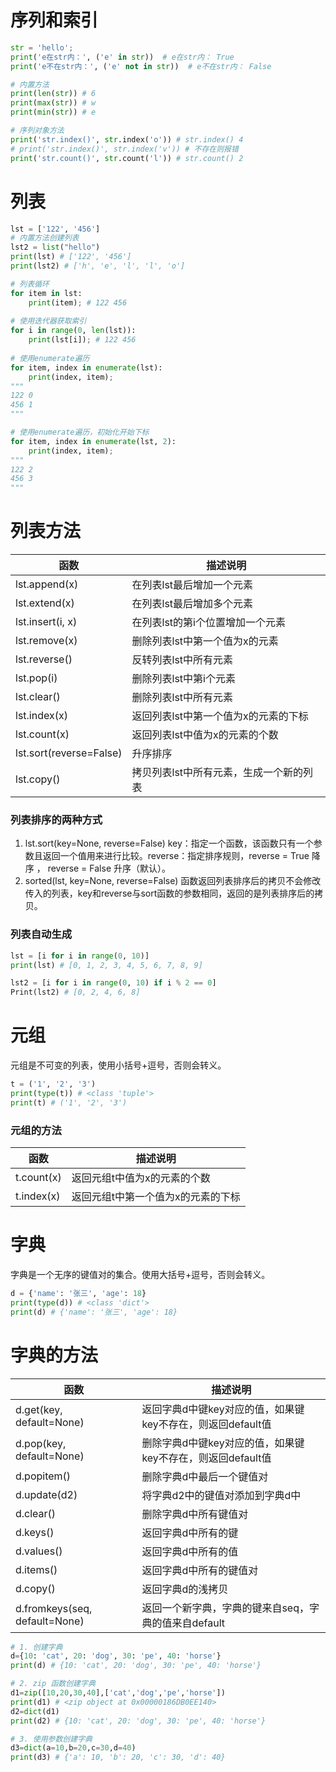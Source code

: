 
# 序列和索引
```python
str = 'hello';
print('e在str内：', ('e' in str))  # e在str内： True
print('e不在str内：', ('e' not in str))  # e不在str内： False

# 内置方法
print(len(str)) # 6
print(max(str)) # w
print(min(str)) # e

# 序列对象方法
print('str.index()', str.index('o')) # str.index() 4
# print('str.index()', str.index('v')) # 不存在则报错
print('str.count()', str.count('l')) # str.count() 2
```
# 列表
```python
lst = ['122', '456']
# 内置方法创建列表
lst2 = list("hello")
print(lst) # ['122', '456']
print(lst2) # ['h', 'e', 'l', 'l', 'o']

# 列表循环
for item in lst:
    print(item); # 122 456
    
# 使用迭代器获取索引  
for i in range(0, len(lst)):
    print(lst[i]); # 122 456
    
# 使用enumerate遍历
for item, index in enumerate(lst):
    print(index, item);
"""
122 0
456 1
"""

# 使用enumerate遍历，初始化开始下标
for item, index in enumerate(lst, 2):
    print(index, item);
"""
122 2
456 3
"""
```

# 列表方法
| 函数 | 描述说明 |
| --- | --- |
| lst.append(x) | 在列表lst最后增加一个元素 |
| lst.extend(x) | 在列表lst最后增加多个元素 |
| lst.insert(i, x) | 在列表lst的第i个位置增加一个元素 |
| lst.remove(x) | 删除列表lst中第一个值为x的元素 |
| lst.reverse() | 反转列表lst中所有元素 |
| lst.pop(i) | 删除列表lst中第i个元素 |
| lst.clear() | 删除列表lst中所有元素 |
| lst.index(x) | 返回列表lst中第一个值为x的元素的下标 |
| lst.count(x) | 返回列表lst中值为x的元素的个数 |
| lst.sort(reverse=False) | 升序排序 |
| lst.copy() | 拷贝列表lst中所有元素，生成一个新的列表 |

### 列表排序的两种方式
1. lst.sort(key=None, reverse=False) key：指定一个函数，该函数只有一个参数且返回一个值用来进行比较。reverse：指定排序规则，reverse = True 降序 ， reverse = False 升序（默认）。
2. sorted(lst, key=None, reverse=False) 函数返回列表排序后的拷贝不会修改传入的列表，key和reverse与sort函数的参数相同，返回的是列表排序后的拷贝。

### 列表自动生成
```python
lst = [i for i in range(0, 10)]
print(lst) # [0, 1, 2, 3, 4, 5, 6, 7, 8, 9]

lst2 = [i for i in range(0, 10) if i % 2 == 0]
Print(lst2) # [0, 2, 4, 6, 8]
```

# 元组
元组是不可变的列表，使用小括号+逗号，否则会转义。
```python
t = ('1', '2', '3')
print(type(t)) # <class 'tuple'>
print(t) # ('1', '2', '3')
```

### 元组的方法
| 函数 | 描述说明 |
| --- | --- |
| t.count(x) | 返回元组t中值为x的元素的个数 |
| t.index(x) | 返回元组t中第一个值为x的元素的下标 |

# 字典
字典是一个无序的键值对的集合。使用大括号+逗号，否则会转义。
```python
d = {'name': '张三', 'age': 18}
print(type(d)) # <class 'dict'>
print(d) # {'name': '张三', 'age': 18}
```

# 字典的方法
| 函数 | 描述说明 |
| --- | --- |
| d.get(key, default=None) | 返回字典d中键key对应的值，如果键key不存在，则返回default值 |
| d.pop(key, default=None) | 删除字典d中键key对应的值，如果键key不存在，则返回default值 |
| d.popitem() | 删除字典d中最后一个键值对 |
| d.update(d2) | 将字典d2中的键值对添加到字典d中 |
| d.clear() | 删除字典d中所有键值对 |
| d.keys() | 返回字典d中所有的键 |
| d.values() | 返回字典d中所有的值 |
| d.items() | 返回字典d中所有的键值对 |
| d.copy() | 返回字典d的浅拷贝 |
| d.fromkeys(seq, default=None) | 返回一个新字典，字典的键来自seq，字典的值来自default |

```py
# 1. 创建字典
d={10: 'cat', 20: 'dog', 30: 'pe', 40: 'horse'}
print(d) # {10: 'cat', 20: 'dog', 30: 'pe', 40: 'horse'}

# 2. zip 函数创建字典
d1=zip([10,20,30,40],['cat','dog','pe','horse'])
print(d1) # <zip object at 0x00000186DB0EE140>
d2=dict(d1)
print(d2) # {10: 'cat', 20: 'dog', 30: 'pe', 40: 'horse'}

# 3. 使用参数创建字典
d3=dict(a=10,b=20,c=30,d=40)
print(d3) # {'a': 10, 'b': 20, 'c': 30, 'd': 40}
```
